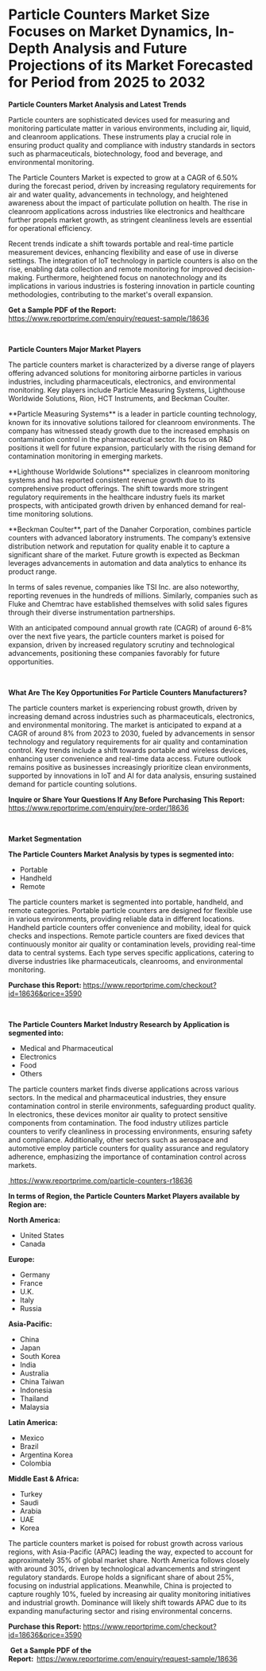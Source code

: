 <p><h1>Particle Counters Market Size Focuses on Market Dynamics, In-Depth Analysis and Future Projections of its Market Forecasted for Period from 2025 to 2032</h1></p><p><strong>Particle Counters Market Analysis and Latest Trends</strong></p>
<p><p>Particle counters are sophisticated devices used for measuring and monitoring particulate matter in various environments, including air, liquid, and cleanroom applications. These instruments play a crucial role in ensuring product quality and compliance with industry standards in sectors such as pharmaceuticals, biotechnology, food and beverage, and environmental monitoring.</p><p>The Particle Counters Market is expected to grow at a CAGR of 6.50% during the forecast period, driven by increasing regulatory requirements for air and water quality, advancements in technology, and heightened awareness about the impact of particulate pollution on health. The rise in cleanroom applications across industries like electronics and healthcare further propels market growth, as stringent cleanliness levels are essential for operational efficiency.</p><p>Recent trends indicate a shift towards portable and real-time particle measurement devices, enhancing flexibility and ease of use in diverse settings. The integration of IoT technology in particle counters is also on the rise, enabling data collection and remote monitoring for improved decision-making. Furthermore, heightened focus on nanotechnology and its implications in various industries is fostering innovation in particle counting methodologies, contributing to the market's overall expansion.</p></p>
<p><strong>Get a Sample PDF of the Report:&nbsp;</strong> <a href="https://www.reportprime.com/enquiry/request-sample/18636?utm_campaign=4438&utm_medium=2&utm_source=Github&utm_content=ia&utm_term=18052025&utm_id=particle-counters">https://www.reportprime.com/enquiry/request-sample/18636</a></p>
<p>&nbsp;</p>
<p><strong>Particle Counters Major Market Players</strong></p>
<p><p>The particle counters market is characterized by a diverse range of players offering advanced solutions for monitoring airborne particles in various industries, including pharmaceuticals, electronics, and environmental monitoring. Key players include Particle Measuring Systems, Lighthouse Worldwide Solutions, Rion, HCT Instruments, and Beckman Coulter.</p><p>**Particle Measuring Systems** is a leader in particle counting technology, known for its innovative solutions tailored for cleanroom environments. The company has witnessed steady growth due to the increased emphasis on contamination control in the pharmaceutical sector. Its focus on R&D positions it well for future expansion, particularly with the rising demand for contamination monitoring in emerging markets.</p><p>**Lighthouse Worldwide Solutions** specializes in cleanroom monitoring systems and has reported consistent revenue growth due to its comprehensive product offerings. The shift towards more stringent regulatory requirements in the healthcare industry fuels its market prospects, with anticipated growth driven by enhanced demand for real-time monitoring solutions.</p><p>**Beckman Coulter**, part of the Danaher Corporation, combines particle counters with advanced laboratory instruments. The company’s extensive distribution network and reputation for quality enable it to capture a significant share of the market. Future growth is expected as Beckman leverages advancements in automation and data analytics to enhance its product range.</p><p>In terms of sales revenue, companies like TSI Inc. are also noteworthy, reporting revenues in the hundreds of millions. Similarly, companies such as Fluke and Chemtrac have established themselves with solid sales figures through their diverse instrumentation partnerships.</p><p>With an anticipated compound annual growth rate (CAGR) of around 6-8% over the next five years, the particle counters market is poised for expansion, driven by increased regulatory scrutiny and technological advancements, positioning these companies favorably for future opportunities.</p></p>
<p>&nbsp;</p>
<p><strong>What Are The Key Opportunities For Particle Counters Manufacturers?</strong></p>
<p><p>The particle counters market is experiencing robust growth, driven by increasing demand across industries such as pharmaceuticals, electronics, and environmental monitoring. The market is anticipated to expand at a CAGR of around 8% from 2023 to 2030, fueled by advancements in sensor technology and regulatory requirements for air quality and contamination control. Key trends include a shift towards portable and wireless devices, enhancing user convenience and real-time data access. Future outlook remains positive as businesses increasingly prioritize clean environments, supported by innovations in IoT and AI for data analysis, ensuring sustained demand for particle counting solutions.</p></p>
<p><strong>Inquire or Share Your Questions If Any Before Purchasing This Report:</strong> <a href="https://www.reportprime.com/enquiry/pre-order/18636?utm_campaign=4438&utm_medium=2&utm_source=Github&utm_content=ia&utm_term=18052025&utm_id=particle-counters">https://www.reportprime.com/enquiry/pre-order/18636</a></p>
<p>&nbsp;</p>
<p><strong>Market Segmentation</strong></p>
<p><strong>The Particle Counters Market Analysis by types is segmented into:</strong></p>
<p><ul><li>Portable</li><li>Handheld</li><li>Remote</li></ul></p>
<p><p>The particle counters market is segmented into portable, handheld, and remote categories. Portable particle counters are designed for flexible use in various environments, providing reliable data in different locations. Handheld particle counters offer convenience and mobility, ideal for quick checks and inspections. Remote particle counters are fixed devices that continuously monitor air quality or contamination levels, providing real-time data to central systems. Each type serves specific applications, catering to diverse industries like pharmaceuticals, cleanrooms, and environmental monitoring.</p></p>
<p><strong>Purchase this Report:&nbsp;</strong><a href="https://www.reportprime.com/checkout?id=18636&price=3590&utm_campaign=4438&utm_medium=2&utm_source=Github&utm_content=ia&utm_term=18052025&utm_id=particle-counters">https://www.reportprime.com/checkout?id=18636&price=3590</a></p>
<p>&nbsp;</p>
<p><strong>The Particle Counters Market Industry Research by Application is segmented into:</strong></p>
<p><ul><li>Medical and Pharmaceutical</li><li>Electronics</li><li>Food</li><li>Others</li></ul></p>
<p><p>The particle counters market finds diverse applications across various sectors. In the medical and pharmaceutical industries, they ensure contamination control in sterile environments, safeguarding product quality. In electronics, these devices monitor air quality to protect sensitive components from contamination. The food industry utilizes particle counters to verify cleanliness in processing environments, ensuring safety and compliance. Additionally, other sectors such as aerospace and automotive employ particle counters for quality assurance and regulatory adherence, emphasizing the importance of contamination control across markets.</p></p>
<p><a href="https://www.reportprime.com/particle-counters-r18636?utm_campaign=4438&utm_medium=2&utm_source=Github&utm_content=ia&utm_term=18052025&utm_id=particle-counters">&nbsp;https://www.reportprime.com/particle-counters-r18636</a></p>
<p><strong>In terms of Region, the Particle Counters Market Players available by Region are:</strong></p>
<p>
    <p> <strong> North America: </strong>
        <ul>
            <li>United States</li>
            <li>Canada</li>
        </ul>
        </p> 
    <p> <strong> Europe: </strong>
        <ul>
            <li>Germany</li>
            <li>France</li>
            <li>U.K.</li>
            <li>Italy</li>
            <li>Russia</li>
        </ul>
        </p> 
    <p> <strong> Asia-Pacific: </strong>
        <ul>
            <li>China</li>
            <li>Japan</li>
            <li>South Korea</li>
            <li>India</li>
            <li>Australia</li>
            <li>China Taiwan</li>
            <li>Indonesia</li>
            <li>Thailand</li>
            <li>Malaysia</li>
        </ul>
        </p> 
    <p> <strong> Latin America: </strong>
        <ul>
            <li>Mexico</li>
            <li>Brazil</li>
            <li>Argentina Korea</li>
            <li>Colombia</li>
        </ul>
        </p> 
    <p> <strong> Middle East & Africa: </strong>
        <ul>
            <li>Turkey</li>
            <li>Saudi</li>
            <li>Arabia</li>
            <li>UAE</li>
            <li>Korea</li>
        </ul>
    </p>
    </p>
<p><p>The particle counters market is poised for robust growth across various regions, with Asia-Pacific (APAC) leading the way, expected to account for approximately 35% of global market share. North America follows closely with around 30%, driven by technological advancements and stringent regulatory standards. Europe holds a significant share of about 25%, focusing on industrial applications. Meanwhile, China is projected to capture roughly 10%, fueled by increasing air quality monitoring initiatives and industrial growth. Dominance will likely shift towards APAC due to its expanding manufacturing sector and rising environmental concerns.</p></p>
<p><strong>Purchase this Report: </strong><a href="https://www.reportprime.com/checkout?id=18636&price=3590&utm_campaign=4438&utm_medium=2&utm_source=Github&utm_content=ia&utm_term=18052025&utm_id=particle-counters">https://www.reportprime.com/checkout?id=18636&price=3590</a></p>
<p>&nbsp;<strong>Get a Sample PDF of the Report:&nbsp;&nbsp;</strong><a href="https://www.reportprime.com/enquiry/request-sample/18636?utm_campaign=4438&utm_medium=2&utm_source=Github&utm_content=ia&utm_term=18052025&utm_id=particle-counters">https://www.reportprime.com/enquiry/request-sample/18636</a></p>
<p><strong></strong></p>
<p><p></p><p></p><p></p></p>